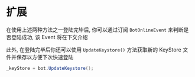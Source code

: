# 扩展

在使用上述两种方法之一登陆完毕后, 你可以通过订阅 `BotOnlineEvent` 来判断是否登陆成功, 该 Event 将在下文介绍

此外, 在登陆完毕后你还可以使用 `UpdateKeystore()` 方法获取新的 KeyStore 文件并保存以方便下次快速登陆

```csharp
_keyStore = bot.UpdateKeystore();
```
